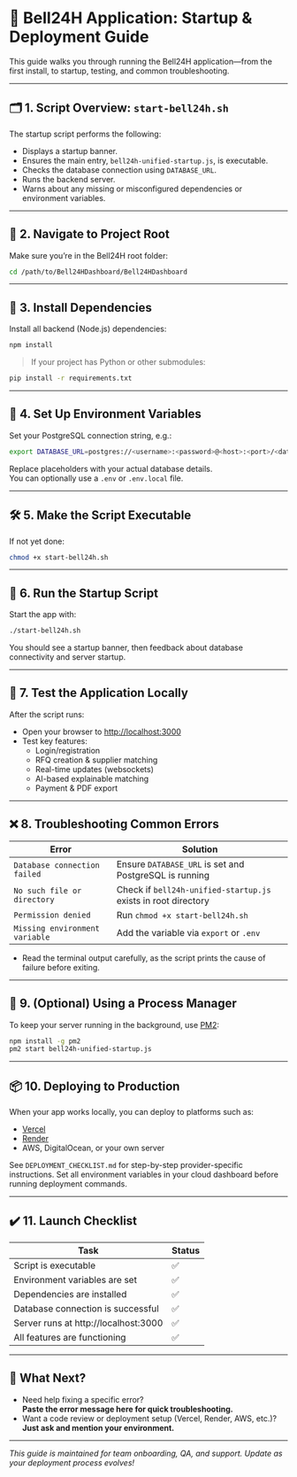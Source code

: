 # 🚀 Bell24H Application: Startup & Deployment Guide

This guide walks you through running the Bell24H application—from the first install, to startup, testing, and common troubleshooting.

---

## 🗂️ 1. Script Overview: `start-bell24h.sh`

The startup script performs the following:
- Displays a startup banner.
- Ensures the main entry, `bell24h-unified-startup.js`, is executable.
- Checks the database connection using `DATABASE_URL`.
- Runs the backend server.
- Warns about any missing or misconfigured dependencies or environment variables.

---

## 📁 2. Navigate to Project Root

Make sure you’re in the Bell24H root folder:
```bash
cd /path/to/Bell24HDashboard/Bell24HDashboard
```

---

## 🔧 3. Install Dependencies

Install all backend (Node.js) dependencies:
```bash
npm install
```
> If your project has Python or other submodules:
```bash
pip install -r requirements.txt
```

---

## 🔐 4. Set Up Environment Variables

Set your PostgreSQL connection string, e.g.:
```bash
export DATABASE_URL=postgres://<username>:<password>@<host>:<port>/<database>
```
Replace placeholders with your actual database details.  
You can optionally use a `.env` or `.env.local` file.

---

## 🛠️ 5. Make the Script Executable

If not yet done:
```bash
chmod +x start-bell24h.sh
```

---

## 🚀 6. Run the Startup Script

Start the app with:
```bash
./start-bell24h.sh
```
You should see a startup banner, then feedback about database connectivity and server startup.

---

## 🧪 7. Test the Application Locally

After the script runs:
- Open your browser to [http://localhost:3000](http://localhost:3000)
- Test key features:
    - Login/registration
    - RFQ creation & supplier matching
    - Real-time updates (websockets)
    - AI-based explainable matching
    - Payment & PDF export

---

## ❌ 8. Troubleshooting Common Errors

| Error                                 | Solution                                                        |
|----------------------------------------|-----------------------------------------------------------------|
| `Database connection failed`           | Ensure `DATABASE_URL` is set and PostgreSQL is running          |
| `No such file or directory`            | Check if `bell24h-unified-startup.js` exists in root directory  |
| `Permission denied`                    | Run `chmod +x start-bell24h.sh`                                 |
| `Missing environment variable`         | Add the variable via `export` or `.env`                         |

- Read the terminal output carefully, as the script prints the cause of failure before exiting.

---

## 🧩 9. (Optional) Using a Process Manager

To keep your server running in the background, use [PM2](https://pm2.keymetrics.io/):
```bash
npm install -g pm2
pm2 start bell24h-unified-startup.js
```

---

## 📦 10. Deploying to Production

When your app works locally, you can deploy to platforms such as:
- [Vercel](https://vercel.com/)
- [Render](https://render.com/)
- AWS, DigitalOcean, or your own server

See `DEPLOYMENT_CHECKLIST.md` for step-by-step provider-specific instructions.
Set all environment variables in your cloud dashboard before running deployment commands.

---

## ✔️ 11. Launch Checklist

| Task                                | Status |
|--------------------------------------|--------|
| Script is executable                | ✅     |
| Environment variables are set        | ✅     |
| Dependencies are installed           | ✅     |
| Database connection is successful    | ✅     |
| Server runs at http://localhost:3000 | ✅     |
| All features are functioning         | ✅     |

---

## 🚀 What Next?

- Need help fixing a specific error?  
  **Paste the error message here for quick troubleshooting.**
- Want a code review or deployment setup (Vercel, Render, AWS, etc.)?  
  **Just ask and mention your environment.**

---

_This guide is maintained for team onboarding, QA, and support. Update as your deployment process evolves!_
